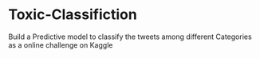 # Toxic-Classifiction
Build a Predictive model to classify the tweets among different Categories as a online challenge on Kaggle
